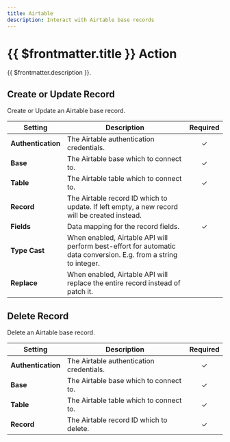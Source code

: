 ```yaml
---
title: Airtable
description: Interact with Airtable base records
---
```


# {{ $frontmatter.title }} Action

{{ $frontmatter.description }}.

## Create or Update Record

Create or Update an Airtable base record.

| Setting | Description | Required |
| ------- | ----------- | :------: |
| **Authentication** | The Airtable authentication credentials. | &#x2713; |
| **Base** | The Airtable base which to connect to. | &#x2713; |
| **Table** | The Airtable table which to connect to. | &#x2713; |
| **Record** | The Airtable record ID which to update. If left empty, a new record will be created instead. |
| **Fields** | Data mapping for the record fields. | &#x2713; |
| **Type Cast** | When enabled, Airtable API will perform best-effort for automatic data conversion. E.g. from a string to integer. |
| **Replace** | When enabled, Airtable API will replace the entire record instead of patch it. |

## Delete Record

Delete an Airtable base record.

| Setting | Description | Required |
| ------- | ----------- | :------: |
| **Authentication** | The Airtable authentication credentials. | &#x2713; |
| **Base** | The Airtable base which to connect to. | &#x2713; |
| **Table** | The Airtable table which to connect to. | &#x2713; |
| **Record** | The Airtable record ID which to delete. | &#x2713; |
